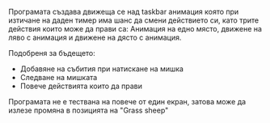 Програмата създава движеща се над taskbar анимация която при изтичане на даден тимер има шанс да смени действието си, като трите действия които може да прави са: Анимация на едно място, движене на ляво с анимация и движене на дясто с анимация.

Подобреня за бъдещето:
- Добавяне на събития при натискане на мишка
- Следване на мишката
- Повече действията които да прави

Програмата не е тествана на повече от един екран, затова може да излезе промяна в позицията на "Grass sheep"
